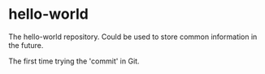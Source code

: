 # hello-world
The hello-world repository. Could be used to store common information in the future.

The first time trying the 'commit' in Git.

